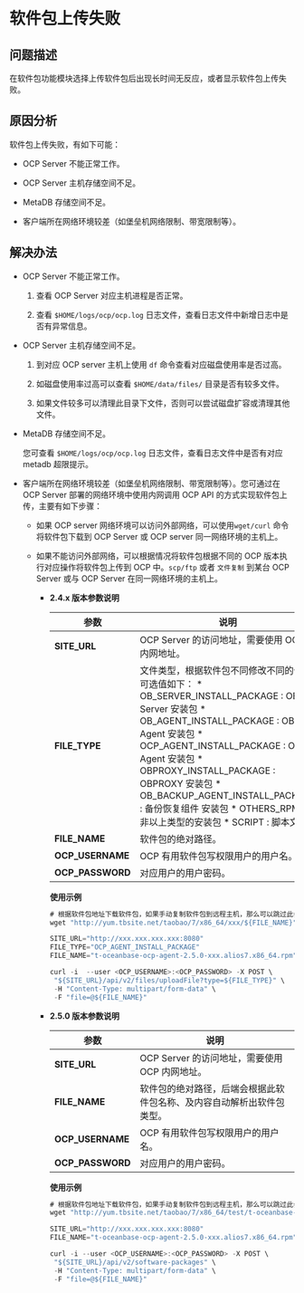 软件包上传失败 
============================



**问题描述** 
-----------------------------

在软件包功能模块选择上传软件包后出现长时间无反应，或者显示软件包上传失败。

**原因分析** 
-----------------------------

软件包上传失败，有如下可能：

* OCP Server 不能正常工作。

  

* OCP Server 主机存储空间不足。

  

* MetaDB 存储空间不足。

  

* 客户端所在网络环境较差（如堡垒机网络限制、带宽限制等）。

  




**解决办法** 
-----------------------------



* OCP Server 不能正常工作。

  1. 查看 OCP Server 对应主机进程是否正常。

     
  
  2. 查看 `$HOME/logs/ocp/ocp.log` 日志文件，查看日志文件中新增日志中是否有异常信息。

     
  

  

* OCP Server 主机存储空间不足。

  1. 到对应 OCP server 主机上使用 `df` 命令查看对应磁盘使用率是否过高。

     
  
  2. 如磁盘使用率过高可以查看 `$HOME/data/files/` 目录是否有较多文件。

     
  
  3. 如果文件较多可以清理此目录下文件，否则可以尝试磁盘扩容或清理其他文件。

     
  

  

* MetaDB 存储空间不足。

  您可查看 `$HOME/logs/ocp/ocp.log` 日志文件，查看日志文件中是否有对应 metadb 超限提示。
  

* 客户端所在网络环境较差（如堡垒机网络限制、带宽限制等）。您可通过在 OCP Server 部署的网络环境中使用内网调用 OCP API 的方式实现软件包上传，主要有如下步骤：

  * 如果 OCP server 网络环境可以访问外部网络，可以使用`wget/curl` 命令将软件包下载到 OCP Server 或 OCP server 同一网络环境的主机上。

    
  
  * 如果不能访问外部网络，可以根据情况将软件包根据不同的 OCP 版本执行对应操作将软件包上传到 OCP 中。`scp/ftp` 或者 `文件复制` 到某台 OCP Server 或与 OCP Server 在同一网络环境的主机上。

    * **2.4.x 版本参数说明** 

      

      |      **参数**      |                                                                                                                                                                                                                                                                                       **说明**                                                                                                                                                                                                                                                                                       |
      |------------------|------------------------------------------------------------------------------------------------------------------------------------------------------------------------------------------------------------------------------------------------------------------------------------------------------------------------------------------------------------------------------------------------------------------------------------------------------------------------------------------------------------------------------------------------------------------------------------|
      | **SITE_URL**     | OCP Server 的访问地址，需要使用 OCP 内网地址。                                                                                                                                                                                                                                                                                                                                                                                                                                                                                                                                                    |
      | **FILE_TYPE**    | 文件类型，根据软件包不同修改不同的值，可选值如下： * OB_SERVER_INSTALL_PACKAGE : OB Server 安装包   * OB_AGENT_INSTALL_PACKAGE : OB Agent 安装包   * OCP_AGENT_INSTALL_PACKAGE : OCP Agent 安装包   * OBPROXY_INSTALL_PACKAGE : OBPROXY 安装包   * OB_BACKUP_AGENT_INSTALL_PACKAGE : 备份恢复组件 安装包   * OTHERS_RPM : 非以上类型的安装包   * SCRIPT : 脚本文件    |
      | **FILE_NAME**    | 软件包的绝对路径。                                                                                                                                                                                                                                                                                                                                                                                                                                                                                                                                                                          |
      | **OCP_USERNAME** | OCP 有用软件包写权限用户的用户名。                                                                                                                                                                                                                                                                                                                                                                                                                                                                                                                                                                |
      | **OCP_PASSWORD** | 对应用户的用户密码。                                                                                                                                                                                                                                                                                                                                                                                                                                                                                                                                                                         |

      

      **使用示例** 

      ```javascript
      # 根据软件包地址下载软件包，如果手动复制软件包到远程主机，那么可以跳过此步骤.
      wget "http://yum.tbsite.net/taobao/7/x86_64/xxx/${FILE_NAME}"
      
      SITE_URL="http://xxx.xxx.xxx.xxx:8080"
      FILE_TYPE="OCP_AGENT_INSTALL_PACKAGE"
      FILE_NAME="t-oceanbase-ocp-agent-2.5.0-xxx.alios7.x86_64.rpm"
      
      curl -i  --user <OCP_USERNAME>:<OCP_PASSWORD> -X POST \
       "${SITE_URL}/api/v2/files/uploadFile?type=${FILE_TYPE}" \
       -H "Content-Type: multipart/form-data" \
       -F "file=@${FILE_NAME}"
      ```

      
    
    * **2.5.0 版本参数说明** 

      

      |      **参数**      |               **说明**                |
      |------------------|-------------------------------------|
      | **SITE_URL**     | OCP Server 的访问地址，需要使用 OCP 内网地址。     |
      | **FILE_NAME**    | 软件包的绝对路径，后端会根据此软件包名称、及内容自动解析出软件包类型。 |
      | **OCP_USERNAME** | OCP 有用软件包写权限用户的用户名。                 |
      | **OCP_PASSWORD** | 对应用户的用户密码。                          |

      

      **使用示例** 

      ```javascript
      # 根据软件包地址下载软件包，如果手动复制软件包到远程主机，那么可以跳过此步骤.
      wget "http://yum.tbsite.net/taobao/7/x86_64/test/t-oceanbase-ocp-agent/${FILE_NAME}"
      
      SITE_URL="http://xxx.xxx.xxx.xxx:8080"
      FILE_NAME="t-oceanbase-ocp-agent-2.5.0-xxx.alios7.x86_64.rpm"
      
      curl -i --user <OCP_USERNAME>:<OCP_PASSWORD> -X POST \
       "${SITE_URL}/api/v2/software-packages" \
       -H "Content-Type: multipart/form-data" \
       -F "file=@${FILE_NAME}"
      ```

      
    

    
  

  



